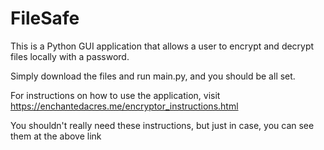 # FileSafe
This is a Python GUI application that allows a user to encrypt and decrypt files locally with a password.

Simply download the files and run main.py, and you should be all set.

For instructions on how to use the application, visit https://enchantedacres.me/encryptor_instructions.html

You shouldn't really need these instructions, but just in case, you can see them at the above link
